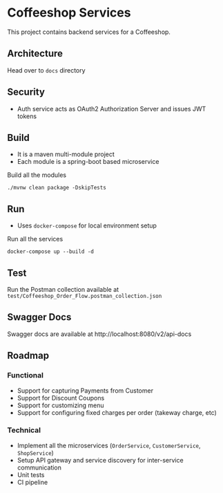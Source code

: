 # Coffeeshop Services

This project contains backend services for a Coffeeshop. 

## Architecture

Head over to `docs` directory
  
## Security

- Auth service acts as OAuth2 Authorization Server and issues JWT tokens

## Build

- It is a maven multi-module project
- Each module is a spring-boot based microservice

Build all the modules
```
./mvnw clean package -DskipTests
```

## Run

- Uses `docker-compose` for local environment setup

Run all the services
```
docker-compose up --build -d
```

## Test

Run the Postman collection available at `test/Coffeeshop_Order_Flow.postman_collection.json`

## Swagger Docs

Swagger docs are available at http://localhost:8080/v2/api-docs

## Roadmap

### Functional

- Support for capturing Payments from Customer
- Support for Discount Coupons
- Support for customizing menu
- Support for configuring fixed charges per order (takeway charge, etc)

### Technical
- Implement all the microservices (`OrderService`, `CustomerService`, `ShopService`)
- Setup API gateway and service discovery for inter-service communication
- Unit tests
- CI pipeline
